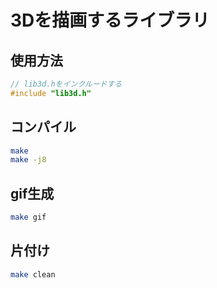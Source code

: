 # 3Dを描画するライブラリ

## 使用方法
```cpp
// lib3d.hをインクルードする
#include "lib3d.h"
```

## コンパイル
```sh
make
make -j8
```

## gif生成
```sh
make gif
```

## 片付け
```sh
make clean
```